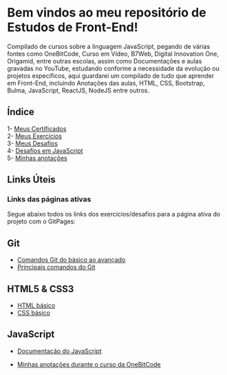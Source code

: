 # Bem vindos ao meu repositório de Estudos de Front-End!

Compilado de cursos sobre a linguagem JavaScript, pegando de várias fontes como OneBitCode, Curso em Vídeo, B7Web, Digital Innovation One, Origamid, entre outras escolas, assim como Documentações e aulas gravadas no YouTube, estudando conforme a necessidade da evolução ou projetos específicos, aqui guardarei um compilado de tudo que aprender em Front-End, incluindo Anotações das aulas, HTML, CSS, Bootstrap, Bulma, JavaScript, ReactJS, NodeJS entre outros.

## Índice

1- [Meus Certificados](certificados/) </br>
2- [Meus Exercícios](exercicios/) </br>
3- [Meus Desafios](desafios/) </br>
4- [Desafios em JavaScript](desafios/javascript/)</br>
5- [Minhas anotações](anotacoes/)

## Links Úteis

### Links das páginas ativas

Segue abaixo todos os links dos exercicios/desafios para a página ativa do projeto com o GitPages:

<!-- [Desafio - Recriando a página inicial do Instagram](https://gustavoferreiradeveloper.github.io/instagram-dio-master/) </br>
[Desafio - Contador](https://gustavoferreiradeveloper.github.io/contador.javascript/) </br>
[Desafio - To-Do List](https://gustavoferreiradeveloper.github.io/to-do-list/) </br>
[Desafio - Comparação de Números](desafios/javascript/sintaxe-e-operadores/comparacao-de-numeros/) -->

## Git

- [Comandos Git do básico ao avançado](https://comandosgit.github.io/) </br>
- [Principais comandos do Git](https://www.youtube.com/watch?v=C_JkGvwMSOM)

## HTML5 & CSS3

- [HTML básico](https://www.w3schools.com/html/)
- [CSS básico](https://developer.mozilla.org/pt-BR/docs/Web/CSS)

## JavaScript

- [Documentação do JavaScript](https://developer.mozilla.org/pt-BR/docs/Web/JavaScript)

- [Minhas anotações durante o curso da OneBitCode](anotacoes/anotacoes-curso-fullstack-one-bit-code.odt)
